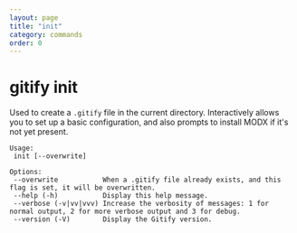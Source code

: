 ```yaml
---
layout: page
title: "init"
category: commands
order: 0
---
```


# gitify init

Used to create a `.gitify` file in the current directory. Interactively allows you to set up a basic configuration, and also prompts to install MODX if it's not yet present.

```
Usage:
 init [--overwrite]

Options:
 --overwrite           When a .gitify file already exists, and this flag is set, it will be overwritten.
 --help (-h)           Display this help message.
 --verbose (-v|vv|vvv) Increase the verbosity of messages: 1 for normal output, 2 for more verbose output and 3 for debug.
 --version (-V)        Display the Gitify version.
```

